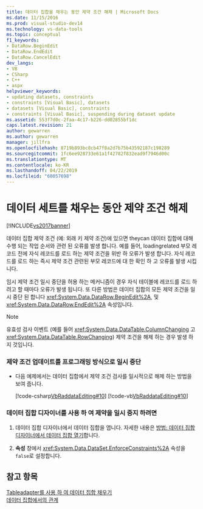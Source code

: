 ```yaml
---
title: 데이터 집합을 채우는 동안 제약 조건 해제 | Microsoft Docs
ms.date: 11/15/2016
ms.prod: visual-studio-dev14
ms.technology: vs-data-tools
ms.topic: conceptual
f1_keywords:
- DataRow.BeginEdit
- DataRow.EndEdit
- DataRow.CancelEdit
dev_langs:
- VB
- CSharp
- C++
- aspx
helpviewer_keywords:
- updating datasets, constraints
- constraints [Visual Basic], datasets
- datasets [Visual Basic], constraints
- constraints [Visual Basic], suspending during dataset update
ms.assetid: 553f7d0c-2faa-4c17-b226-dd02855bf1dc
caps.latest.revision: 21
author: gewarren
ms.author: gewarren
manager: jillfra
ms.openlocfilehash: 8719b893bc8cb47f8a2d7b75b43592187c198289
ms.sourcegitcommit: 1fc6ee928733e61a1f42782f832ead9f7946d00c
ms.translationtype: MT
ms.contentlocale: ko-KR
ms.lasthandoff: 04/22/2019
ms.locfileid: "60057698"
---
```

# <a name="turn-off-constraints-while-filling-a-dataset"></a>데이터 세트를 채우는 동안 제약 조건 해제
[!INCLUDE[vs2017banner](../includes/vs2017banner.md)]

데이터 집합 제약 조건 (예: 외래 키 제약 조건)에 있으면 theycan 데이터 집합에 대해 수행 되는 작업 순서와 관련 된 오류를 발생 합니다. 예를 들어, loadingrelated 부모 레코드 전에 자식 레코드를 로드 하는 제약 조건을 위반 하 오류가 발생 합니다. 자식 레코드를 로드 하는 즉시 제약 조건 관련된 부모 레코드에 대 한 확인 하 고 오류를 발생 시킵니다.  
  
 임시 제약 조건 일시 중단을 허용 하는 메커니즘이 경우 자식 테이블에 레코드를 로드 하려고 할 때마다 오류가 발생 됩니다. 또 다른 방법은 데이터 집합의 모든 제약 조건을 일시 중단 된 합니다 <xref:System.Data.DataRow.BeginEdit%2A>, 및 <xref:System.Data.DataRow.EndEdit%2A> 속성입니다.  
  
> [!NOTE]
>  유효성 검사 이벤트 (예를 들어 <xref:System.Data.DataTable.ColumnChanging> 고<xref:System.Data.DataTable.RowChanging>) 제약 조건을 해제 하는 경우 발생 하지 것입니다.  
  
### <a name="to-suspend-update-constraints-programmatically"></a>제약 조건 업데이트를 프로그래밍 방식으로 일시 중단  
  
- 다음 예제에서는 데이터 집합에서 제약 조건 검사를 일시적으로 해제 하는 방법을 보여 줍니다.  
  
     [!code-csharp[VbRaddataEditing#10](../snippets/csharp/VS_Snippets_VBCSharp/VbRaddataEditing/CS/Form1.cs#10)]
     [!code-vb[VbRaddataEditing#10](../snippets/visualbasic/VS_Snippets_VBCSharp/VbRaddataEditing/VB/Form1.vb#10)]  
  
### <a name="to-suspend-update-constraints-using-the-dataset-designer"></a>데이터 집합 디자이너를 사용 하 여 제약을 일시 중지 하려면  
  
1. 데이터 집합 디자이너에서 데이터 집합을 엽니다. 자세한 내용은 [방법: 데이터 집합 디자이너에서 데이터 집합 열기](http://msdn.microsoft.com/library/36fc266f-365b-42cb-aebb-c993dc2c47c3)합니다.  
  
2. **속성** 창에서 <xref:System.Data.DataSet.EnforceConstraints%2A> 속성을 `false`로 설정합니다.  
  
## <a name="see-also"></a>참고 항목  
 [Tableadapter를 사용 하 여 데이터 집합 채우기](../data-tools/fill-datasets-by-using-tableadapters.md)   
 [데이터 집합에서의 관계](../data-tools/relationships-in-datasets.md)
